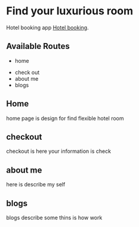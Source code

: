 # Find your luxurious room

Hotel booking app [Hotel booking](https://hotelroombooking.netlify.app).

## Available Routes

- home

* check out
* about me
* blogs

## Home

home page is design for find flexible hotel room

## checkout

checkout is here your information is check

## about me

here is describe my self

## blogs

blogs describe some thins is how work
